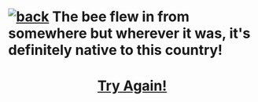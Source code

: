 # [![back](https://cdn.discordapp.com/emojis/887168885747511396?size=32)](https://dxrpy.github.io/Dxrpys-Garbage-Website/) The bee flew in from somewhere but wherever it was, it's definitely native to this country!
<h1 style="text-align:center"><a href="https://dxrpy.github.io/Dxrpys-Garbage-Website/dora">Try Again!</a></h1>
